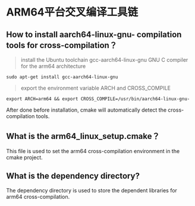 # ARM64平台交叉编译工具链

## How to install aarch64-linux-gnu- compilation tools for cross-compilation？

> install the Ubuntu toolchain gcc-aarch64-linux-gnu GNU C compiler for the arm64 architecture

``` sudo apt-get install gcc-aarch64-linux-gnu ```



> export the environment variable ARCH and CROSS_COMPILE

``` export ARCH=arm64 && export CROSS_COMPILE=/usr/bin/aarch64-linux-gnu- ```



After done before installation, cmake will automatically detect the cross-compilation tools.




## What is the arm64_linux_setup.cmake？

This file is used to set the arm64 cross-compilation environment in the cmake project.




## What is the dependency directory?

The dependency directory is used to store the dependent libraries for arm64 cross-compilation.
